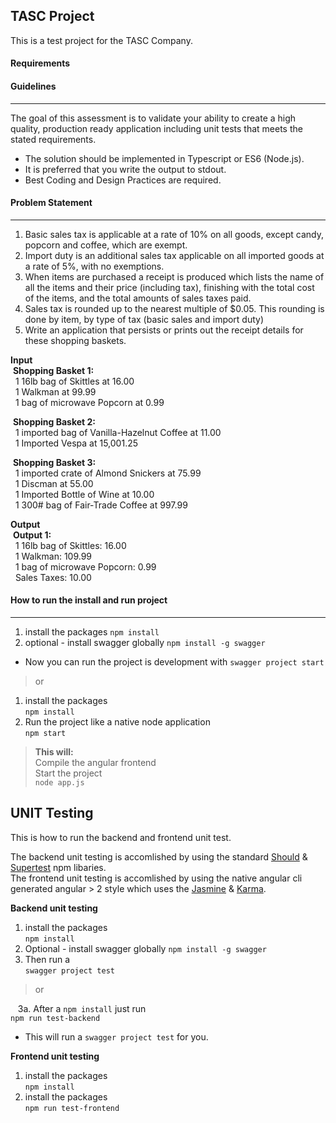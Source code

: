 ## TASC Project
This is a test project for the TASC Company.

#### Requirements

#### Guidelines
---
The goal of this assessment is to validate your ability to create a high quality, production
ready application including unit tests that meets the stated requirements.

* The solution should be implemented in Typescript or ES6 (Node.js).
* It is preferred that you write the output to stdout. 
* Best Coding and Design Practices are required.

#### Problem Statement
---
1.	Basic sales tax is applicable at a rate of 10% on all goods, except candy, popcorn and coffee, which are exempt.
2.	Import duty is an additional sales tax applicable on all imported goods at a rate of 5%, with no exemptions.
3.	When items are purchased a receipt is produced which lists the name of all the items and their price (including tax), finishing with the total cost of the items, and the total amounts of sales taxes paid.
4.	Sales tax is rounded up to the nearest multiple of $0.05. This rounding is done by item, by type of tax (basic sales and import duty)
5.	Write an application that persists or prints out the receipt details for these shopping baskets.

__Input__ 
<br>
&nbsp;__Shopping Basket 1:__
<br>
&nbsp;&nbsp;1 16lb bag of Skittles at 16.00<br>
&nbsp;&nbsp;1 Walkman at 99.99<br>
&nbsp;&nbsp;1 bag of microwave Popcorn at 0.99<br>

&nbsp;__Shopping Basket 2:__
<br>
&nbsp;&nbsp;1 imported bag of Vanilla-Hazelnut Coffee at 11.00<br>
&nbsp;&nbsp;1 Imported Vespa at 15,001.25<br>

&nbsp;__Shopping Basket 3:__
<br>
&nbsp;&nbsp;1 imported crate of Almond Snickers at 75.99<br>
&nbsp;&nbsp;1 Discman at 55.00<br>
&nbsp;&nbsp;1 Imported Bottle of Wine at 10.00<br>
&nbsp;&nbsp;1 300# bag of Fair-Trade Coffee at 997.99<br>

__Output__
<br>
&nbsp;__Output 1:__
<br>
&nbsp;&nbsp;1 16lb bag of Skittles: 16.00<br>
&nbsp;&nbsp;1 Walkman: 109.99<br>
&nbsp;&nbsp;1 bag of microwave Popcorn: 0.99<br>
&nbsp;&nbsp;Sales Taxes: 10.00<br>

#### How to run the install and run project
***
1. install the packages
`npm install`
2. optional - install swagger globally
`npm install -g swagger`
- Now you can run the project is development with
`swagger project start`

> or

1. install the packages<br>
`npm install`<br>
2. Run the project like a native node application<br>
`npm start`<br>
> __This will:__<br>
> Compile the angular frontend<br>
> Start the project <br>`node app.js`<br>

## UNIT Testing
This is how to run the backend and frontend unit test.

The backend unit testing is accomlished by using the standard [Should][1] & [Supertest][2] npm libaries.<br>
The frontend unit testing is accomlished by using the native angular cli generated angular > 2 style 
which uses the [Jasmine][3] & [Karma][4].

__Backend unit testing__
1. install the packages<br>
`npm install`<br>
2. Optional - install swagger globally
`npm install -g swagger`
3. Then run a<br>
`swagger project test`

> or

&nbsp;&nbsp;&nbsp;3a. After a `npm install` just run<br>
`npm run test-backend`
- This will run a `swagger project test` for you.

__Frontend unit testing__
1. install the packages<br>
`npm install`<br>
2. install the packages<br>
`npm run test-frontend`<br>





















[1]: https://www.npmjs.com/package/should
[2]: https://www.npmjs.com/package/supertest
[3]: https://www.npmjs.com/package/jasmine
[4]: https://www.npmjs.com/package/karma





